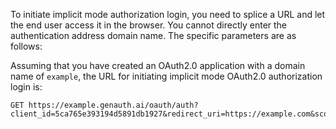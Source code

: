 <IntegrationDetailCard title="Splice login authorization link">

To initiate implicit mode authorization login, you need to splice a URL and let the end user access it in the browser. You cannot directly enter the authentication address domain name. The specific parameters are as follows:

<ApiMethodSpec method="get" host="https://<your application domain name>.genauth.ai" path="/oauth/auth" summary="Splice a link and let the end user access it in the browser to initiate an OAuth2.0 authorization login request." description="To initiate authorization, you need to splice a URL for authorization and let the end user access it in the browser. The specific parameters are as follows:">
<template slot="queryParams">
<ApiMethodParam name="client_id" type="string" required description="Application ID" />
<ApiMethodParam name="redirect_uri" type="string" required>

Callback link. After the user successfully authenticates the OP, the OP will send the access_token to this address in the form of a URL hash. This value **must** appear in the **callback address** configured in the console, otherwise the OP is not allowed to call back to this address.

</ApiMethodParam>
<ApiMethodParam name="scope" type="string" required>

Required permission, not yet implemented, please fill in user.

</ApiMethodParam>
<ApiMethodParam name="response_type" type="string" required>

Return type, please fill in `token`. It means that after successful authentication, the OP returns AccessToken.

</ApiMethodParam>
<ApiMethodParam name="state" type="string" required>

A random string used to prevent CSRF attacks. If the state value in the response is different from the state value set before sending the request, it means that you are under attack.

</ApiMethodParam>

</template>

</ApiMethodSpec>

Assuming that you have created an OAuth2.0 application with a domain name of `example`, the URL for initiating implicit mode OAuth2.0 authorization login is:

```
GET https://example.genauth.ai/oauth/auth?client_id=5ca765e393194d5891db1927&redirect_uri=https://example.com&scope=user&response_type=token&state=6223573295
```

</IntegrationDetailCard>
